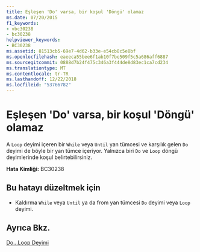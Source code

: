 ```yaml
---
title: Eşleşen 'Do' varsa, bir koşul 'Döngü' olamaz
ms.date: 07/20/2015
f1_keywords:
- vbc30238
- bc30238
helpviewer_keywords:
- BC30238
ms.assetid: 81513cb5-69e7-4d62-b33e-e54cb8c5e8bf
ms.openlocfilehash: eaeeca55bee6f1ab10f7be509f5c5a686aff6887
ms.sourcegitcommit: 0888d7b24f475c346a3f444de8d83ec1ca7cd234
ms.translationtype: MT
ms.contentlocale: tr-TR
ms.lasthandoff: 12/22/2018
ms.locfileid: "53766782"
---
```

# <a name="loop-cannot-have-a-condition-if-matching-do-has-one"></a>Eşleşen 'Do' varsa, bir koşul 'Döngü' olamaz
A `Loop` deyimi içeren bir `While` veya `Until` yan tümcesi ve karşılık gelen `Do` deyimi de böyle bir yan tümce içeriyor. Yalnızca biri `Do` ve `Loop` döngü deyimlerinde koşul belirtebilirsiniz.  
  
 **Hata Kimliği:** BC30238  
  
## <a name="to-correct-this-error"></a>Bu hatayı düzeltmek için  
  
-   Kaldırma `While` veya `Until` ya da from yan tümcesi `Do` deyimi veya `Loop` deyimi.  
  
## <a name="see-also"></a>Ayrıca Bkz.  
 [Do...Loop Deyimi](../../visual-basic/language-reference/statements/do-loop-statement.md)
